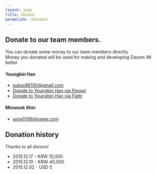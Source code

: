 ```yaml
---
layout: page
title: Donate
permalink: /donate/
---
```


## Donate to our team members.
You can donate some money to our team members directly.  
Money you donated will be used for making and developing Dasom IM better

#### Youngbin Han
 - sukso96100@gmail.com
 - [Donate to Youngbin Han via Paypal](https://www.paypal.com/cgi-bin/webscr?cmd=_donations&business=sukso96100%40gmail%2ecom&lc=MR&item_name=Donate%20to%20Youngbin%20Han%2c%20A%20Member%20of%20the%20Dasom%20IM%20Team&no_note=0&currency_code=USD&bn=PP%2dDonationsBF%3abtn_donateCC_LG%2egif%3aNonHostedGuest)
 - [Donate to Youngbin Han via Flattr](https://flattr.com/profile/sukso96100)

#### Minwook Shin
 - smw0106@naver.com
 
## Donation history

Thanks to all donors!

- 2015.12.17 - KRW 10,000
- 2015.12.10 - KRW 40,000
- 2015.12.02 - USD 5
